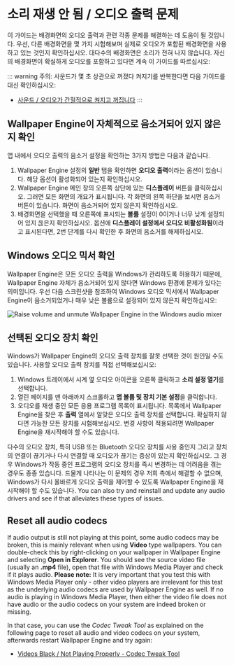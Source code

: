 # 소리 재생 안 됨 / 오디오 출력 문제
이 가이드는 배경화면의 오디오 출력과 관련 각종 문제를 해결하는 데 도움이 될 것입니다. 우선, 다른 배경화면을 몇 가지 시험해보며 실제로 오디오가 포함된 배경화면을 사용하고 있는 것인지 확인하십시오. 대다수의 배경화면은 소리가 전혀 나지 않습니다. 자신의 배경화면이 확실하게 오디오를 포함하고 있다면 계속 이 가이드를 따르십시오:

::: warning
주의: 사운드가 몇 초 상관으로 꺼졌다 켜지기를 반복한다면 다음 가이드를 대신 확인하십시오:

* [사운드 / 오디오가 간헐적으로 켜지고 꺼집니다](/audio/intermittent)
:::

## Wallpaper Engine이 자체적으로 음소거되어 있지 않은지 확인
앱 내에서 오디오 출력의 음소거 설정을 확인하는 3가지 방법은 다음과 같습니다.

1. Wallpaper Engine 설정의 **일반** 탭을 확인하면 **오디오 출력**이라는 옵션이 있습니다. 해당 옵션이 활성화되어 있는지 확인하십시오.
2. Wallpaper Engine 메인 창의 오른쪽 상단에 있는 **디스플레이** 버튼을 클릭하십시오. 그러면 모든 화면의 개요가 표시됩니다. 각 화면의 왼쪽 하단을 보시면 음소거 버튼이 있습니다. 화면이 음소거되어 있지 않은지 확인하십시오.
3. 배경화면을 선택했을 때 오른쪽에 표시되는 **볼륨** 설정이 0이거나 너무 낮게 설정되어 있지 읂은지 확인하십시오. 옵션에 **디스플레이 설정에서 오디오 비활성화됨**이라고 표시된다면, 2번 단계를 다시 확인한 후 화면의 음소거를 해제하십시오.

## Windows 오디오 믹서 확인
Wallpaper Engine은 모든 오디오 출력을 Windows가 관리하도록 허용하기 때문에, Wallpaper Engine 자체가 음소거되어 있지 않다면 Windows 환경에 문제가 있다는 의미입니다. 우선 다음 스크린샷을 참조하여 Windows 오디오 믹서에서 Wallpaper Engine이 음소거되었거나 매우 낮은 볼륨으로 설정되어 있지 않은지 확인하십시오:

![Raise volume and unmute Wallpaper Engine in the Windows audio mixer](./audiomixer.png)

## 선택된 오디오 장치 확인
Windows가 Wallpaper Engine의 오디오 출력 장치를 잘못 선택한 것이 원인일 수도 있습니다. 사용할 오디오 출력 장치를 직접 선택해보십시오:

1. Windows 트레이에서 시계 옆 오디오 아이콘을 오른쪽 클릭하고 **소리 설정 열기**를 선택합니다.
2. 열린 페이지를 맨 아래까지 스크롤하고 **앱 볼륨 및 장치 기본 설정**을 클릭합니다.
3. 오디오를 재생 중인 모든 응용 프로그램 목록이 표시됩니다. 목록에서 Wallpaper Engine을 찾은 후 **출력** 열에서 알맞은 오디오 출력 장치를 선택합니다. 확실하지 않다면 가능한 모든 장치를 시험해보십시오. 변경 사항이 적용되려면 Wallpaper Engine을 재시작해야 할 수도 있습니다.

다수의 오디오 장치, 특히 USB 또는 Bluetooth 오디오 장치를 사용 중인지 그리고 장치의 연결이 끊기거나 다시 연결할 때 오디오가 끊기는 증상이 있는지 확인하십시오. 그 경우 Windows가 작동 중인 프로그램의 오디오 장치를 즉시 변경하는 데 어려움을 겪는 경우도 종종 있습니다. 드물게 나타나는 이 문제의 경우 저희 측에서 해결할 수 없으며, Windows가 다시 올바르게 오디오 출력을 제어할 수 있도록 Wallpaper Engine을 재시작해야 할 수도 있습니다. You can also try and reinstall and update any audio drivers and see if that alleviates these types of issues.

## Reset all audio codecs

If audio output is still not playing at this point, some audio codecs may be broken, this is mainly relevant when using **Video** type wallpapers. You can double-check this by right-clicking on your wallpaper in Wallpaper Engine and selecting **Open in Explorer**. You should see the source video file (usually an **.mp4** file), open that file with Windows Media Player and check if it plays audio. **Please note:** It is very important that you test this with Windows Media Player only - other video players are irrelevant for this test as the underlying audio codecs are used by Wallpaper Engine as well. If no audio is playing in Windows Media Player, then either the video file does not have audio or the audio codecs on your system are indeed broken or missing.

In that case, you can use the *Codec Tweak Tool* as explained on the following page to reset all audio and video codecs on your system, afterwards restart Wallpaper Engine and try again:

* [Videos Black / Not Playing Properly - Codec Tweak Tool](noshow/notplaying.html#codec-tweak-tool)

